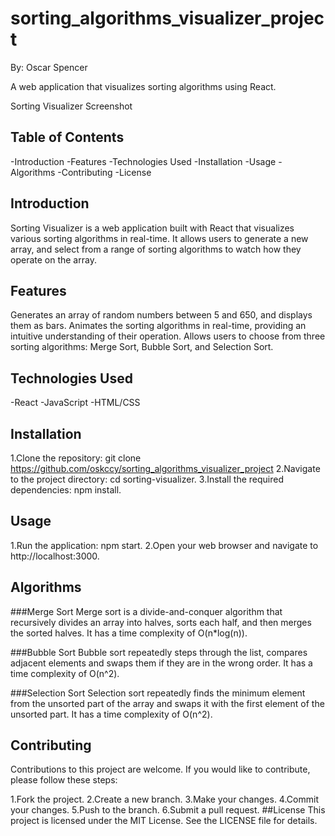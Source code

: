 # sorting_algorithms_visualizer_project

By: Oscar Spencer

A web application that visualizes sorting algorithms using React.

Sorting Visualizer Screenshot

## Table of Contents

-Introduction
-Features
-Technologies Used
-Installation
-Usage
-Algorithms
-Contributing
-License

## Introduction
Sorting Visualizer is a web application built with React that visualizes various sorting algorithms in real-time. It allows users to generate a new array, and select from a range of sorting algorithms to watch how they operate on the array.

## Features
Generates an array of random numbers between 5 and 650, and displays them as bars.
Animates the sorting algorithms in real-time, providing an intuitive understanding of their operation.
Allows users to choose from three sorting algorithms: Merge Sort, Bubble Sort, and Selection Sort.
## Technologies Used
-React
-JavaScript
-HTML/CSS
## Installation
1.Clone the repository: git clone https://github.com/oskccy/sorting_algorithms_visualizer_project
2.Navigate to the project directory: cd sorting-visualizer.
3.Install the required dependencies: npm install.
## Usage
1.Run the application: npm start.
2.Open your web browser and navigate to http://localhost:3000.
## Algorithms
###Merge Sort
Merge sort is a divide-and-conquer algorithm that recursively divides an array into halves, sorts each half, and then merges the sorted halves. It has a time complexity of O(n*log(n)).

###Bubble Sort
Bubble sort repeatedly steps through the list, compares adjacent elements and swaps them if they are in the wrong order. It has a time complexity of O(n^2).

###Selection Sort
Selection sort repeatedly finds the minimum element from the unsorted part of the array and swaps it with the first element of the unsorted part. It has a time complexity of O(n^2).

## Contributing
Contributions to this project are welcome. If you would like to contribute, please follow these steps:

1.Fork the project.
2.Create a new branch.
3.Make your changes.
4.Commit your changes.
5.Push to the branch.
6.Submit a pull request.
##License
This project is licensed under the MIT License. See the LICENSE file for details.
